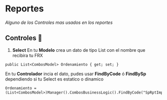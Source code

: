 # Reportes

_Alguno de los Controles mas usados en los reportes_

## Controles 🚀

1.	**Select**
En tu **Modelo** crea un dato de tipo List con el nombre que recibira tu FRX
```
public List<CombosModel> Ordenamiento { get; set; }
```
En tu **Controlador** incia el dato, pudes usar **FindByCode** ó **FindBySp** dependiendo si tu Select es estatico o dinamico
```
Ordenamiento = (List<CombosModel>)Manager().CombosBusinessLogic().FindByCode("SpRptImpuestosAsumidos_Movimientos").ToModels(),
```
